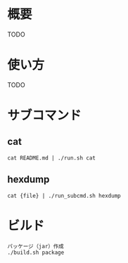 # 概要

TODO

# 使い方

TODO


# サブコマンド

## cat

    cat README.md | ./run.sh cat

## hexdump

    cat {file} | ./run_subcmd.sh hexdump


# ビルド

```
パッケージ（jar）作成
./build.sh package
```
